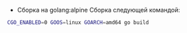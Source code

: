 - Сборка на golang:alpine
Сборка следующей командой:
```bash
CGO_ENABLED=0 GOOS=linux GOARCH=amd64 go build
```
